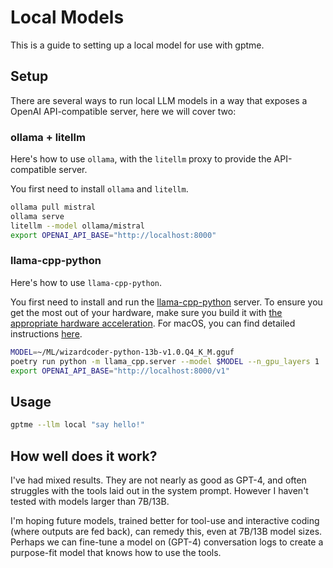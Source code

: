 Local Models
============

This is a guide to setting up a local model for use with gptme.

## Setup

There are several ways to run local LLM models in a way that exposes a OpenAI API-compatible server, here we will cover two:

### ollama + litellm

Here's how to use `ollama`, with the `litellm` proxy to provide the API-compatible server.

You first need to install `ollama` and `litellm`.

```sh
ollama pull mistral
ollama serve
litellm --model ollama/mistral
export OPENAI_API_BASE="http://localhost:8000"
```

### llama-cpp-python

Here's how to use `llama-cpp-python`.

You first need to install and run the [llama-cpp-python][llama-cpp-python] server. To ensure you get the most out of your hardware, make sure you build it with [the appropriate hardware acceleration][hwaccel]. For macOS, you can find detailed instructions [here][metal].

```sh
MODEL=~/ML/wizardcoder-python-13b-v1.0.Q4_K_M.gguf
poetry run python -m llama_cpp.server --model $MODEL --n_gpu_layers 1  # Use `--n_gpu_layer 1` if you have a M1/M2 chip
export OPENAI_API_BASE="http://localhost:8000/v1"
```

## Usage

```sh
gptme --llm local "say hello!"
```


## How well does it work?

I've had mixed results. They are not nearly as good as GPT-4, and often struggles with the tools laid out in the system prompt. However I haven't tested with models larger than 7B/13B.

I'm hoping future models, trained better for tool-use and interactive coding (where outputs are fed back), can remedy this, even at 7B/13B model sizes. Perhaps we can fine-tune a model on (GPT-4) conversation logs to create a purpose-fit model that knows how to use the tools.

[llama-cpp-python]: https://github.com/abetlen/llama-cpp-python
[hwaccel]: https://github.com/abetlen/llama-cpp-python#installation-with-hardware-acceleration
[metal]: https://github.com/abetlen/llama-cpp-python/blob/main/docs/install/macos.md
